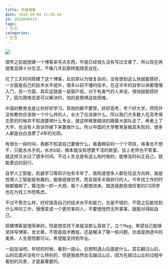 ```yaml
---
title: 开篇博客
date: 2018-09-04 13:38:44
id: 2018090413
tags:
- 生活
categories:
- 生活
---
```


![](http://i4.bvimg.com/660676/5bea20840a1e14bf.jpg)



很早之前就想建一个博客来写点东西，毕竟已经很久没有写过文章了，所以现在再提笔显得十分生涩，不像几年前那样能随意自在。



花了三天时间搭建了这个博客，此前原以为很复杂的，没有想到这么快就能搭好，一方面是自己的技术水平提升，很多以前不懂的技术，在这半年的自学以来都慢慢入门，另一方面，其实这就是一层窗户纸，对于有勇气的人来说，很快就能搭好了，因为困难总是可以解决的，怕的是畏惧这些困难。



中国的教育总是让你好好学习，其他的都不要管，好好高考，考个好大学。然而并没有教你应该做一个什么样的人，长大了应该做什么。所以我们大多数人在高考填志愿的时候并不知道要填什么专业，就这样稀里糊涂的跟着大部队走了。再者上了大学，也没有人告诉你接下来要做什么，所以中国的大学教育是极其失败的，很多人都是白白浪费了4年的光阴。



有很长一段时间，我都不知道自己要做什么。看着眼前的一个个项目，啥事也不想干，只能水水手机，水水b站，根本就没有想要干活的欲望。加上老师也不管事，就这样又水过了很多时间。不过人生总是有这么些时候的，能够及时纠正自己，就能更远的前行。



自学人工智能，机器学习等知识也有半年了，我知道很多人都在往这方向转，我是觉得人工智能挺有趣的，能够拯救世界。而且很多半路转行的人，今年找工作的时候都被刷了，算法岗一抓一大把，每个人都想进来，就连我那些很厉害的CS同学也在为找工作而焦虑。



不过不管怎么样，好好提高自己的技术水平和能力，总是不错的，不管之后能找到什么样的工作，慢慢变成一个更厉害的人，不要惶惶然无所事事，就能对得起自己。



搭建博客是很简单的，但是想坚持下来就没那么容易了。立个flag，希望自己能够坚持写博客，发文章，不管是技术教程，还是解决了哪一些问题，亦或是旅途中的美景、人生感悟都可以，希望能坚持到毕业。



一起加油吧。年轻的时候，看到一座山，总想知道山后面是什么。其实翻过山后，山的后面并没有什么特别的，但是我依然会去越过山丘，因为在越过山丘的过程中看到的风景，才是最重要的。